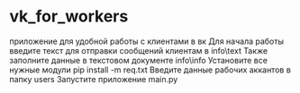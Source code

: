 # vk_for_workers
приложение для удобной работы с клиентами в вк
Для начала работы введите текст для отправки сообщений клиентам в info\text
Также заполните данные в текстовом документе info\info
Установите все нужные модули pip install -m req.txt
Введите данные рабочих аккантов в папку users
Запустите приложение main.py
